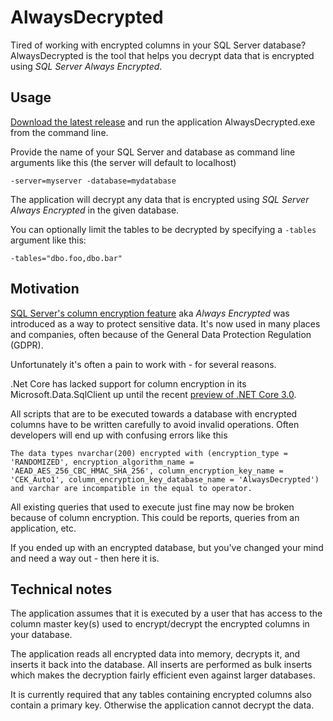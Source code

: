 # AlwaysDecrypted

Tired of working with encrypted columns in your SQL Server database? AlwaysDecrypted is the tool that helps you decrypt data that is encrypted using _SQL Server Always Encrypted_.

## Usage

[Download the latest release](https://github.com/dybzon/AlwaysDecrypted/releases) and run the application AlwaysDecrypted.exe from the command line.

Provide the name of your SQL Server and database as command line arguments like this (the server will default to localhost)

`-server=myserver -database=mydatabase`

The application will decrypt any data that is encrypted using _SQL Server Always Encrypted_ in the given database.

You can optionally limit the tables to be decrypted by specifying a `-tables` argument like this:

`-tables="dbo.foo,dbo.bar"`

## Motivation

[SQL Server's column encryption feature](https://docs.microsoft.com/en-us/sql/relational-databases/security/encryption/always-encrypted-database-engine?view=sql-server-2017) aka _Always Encrypted_ was introduced as a way to protect sensitive data. It's now used in many places and companies, often because of the General Data Protection Regulation (GDPR).

Unfortunately it's often a pain to work with - for several reasons.

.Net Core has lacked support for column encryption in its Microsoft.Data.SqlClient up until the recent [preview of .NET Core 3.0](https://devblogs.microsoft.com/dotnet/announcing-net-core-3-0-preview-5/).

All scripts that are to be executed towards a database with encrypted columns have to be written carefully to avoid invalid operations. Often developers will end up with confusing errors like this

```error
The data types nvarchar(200) encrypted with (encryption_type = 'RANDOMIZED', encryption_algorithm_name = 'AEAD_AES_256_CBC_HMAC_SHA_256', column_encryption_key_name = 'CEK_Auto1', column_encryption_key_database_name = 'AlwaysDecrypted') and varchar are incompatible in the equal to operator.
```

All existing queries that used to execute just fine may now be broken because of column encryption. This could be reports, queries from an application, etc.

If you ended up with an encrypted database, but you've changed your mind and need a way out - then here it is.

## Technical notes

The application assumes that it is executed by a user that has access to the column master key(s) used to encrypt/decrypt the encrypted columns in your database.

The application reads all encrypted data into memory, decrypts it, and inserts it back into the database. All inserts are performed as bulk inserts which makes the decryption fairly efficient even against larger databases.

It is currently required that any tables containing encrypted columns also contain a primary key. Otherwise the application cannot decrypt the data.
